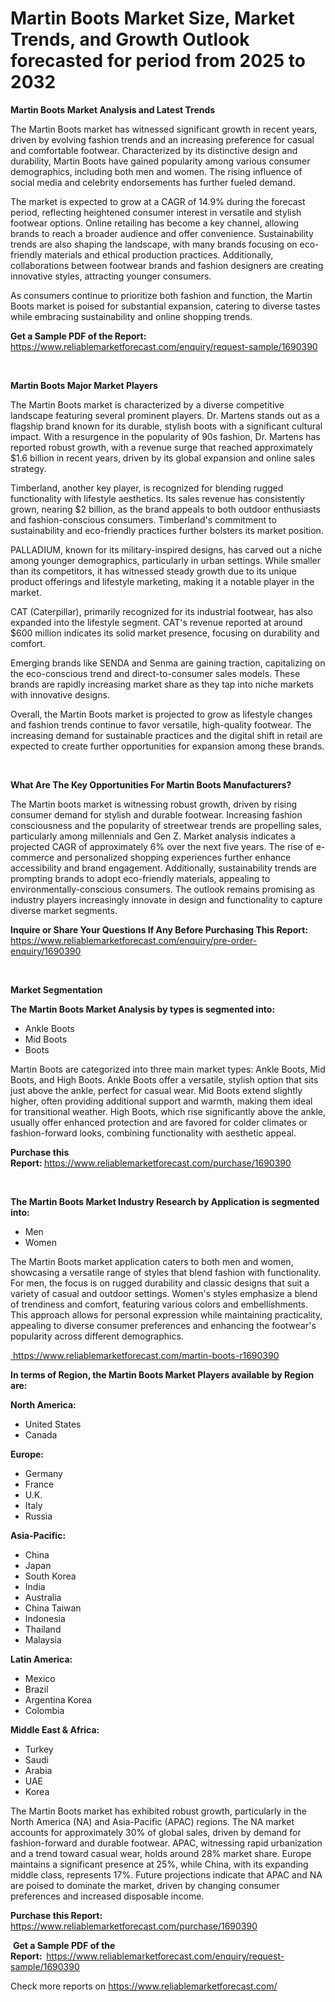 <p><h1>Martin Boots Market Size, Market Trends, and Growth Outlook forecasted for period from 2025 to 2032</h1></p><p><strong>Martin Boots Market Analysis and Latest Trends</strong></p>
<p><p>The Martin Boots market has witnessed significant growth in recent years, driven by evolving fashion trends and an increasing preference for casual and comfortable footwear. Characterized by its distinctive design and durability, Martin Boots have gained popularity among various consumer demographics, including both men and women. The rising influence of social media and celebrity endorsements has further fueled demand.</p><p>The market is expected to grow at a CAGR of 14.9% during the forecast period, reflecting heightened consumer interest in versatile and stylish footwear options. Online retailing has become a key channel, allowing brands to reach a broader audience and offer convenience. Sustainability trends are also shaping the landscape, with many brands focusing on eco-friendly materials and ethical production practices. Additionally, collaborations between footwear brands and fashion designers are creating innovative styles, attracting younger consumers. </p><p>As consumers continue to prioritize both fashion and function, the Martin Boots market is poised for substantial expansion, catering to diverse tastes while embracing sustainability and online shopping trends.</p></p>
<p><strong>Get a Sample PDF of the Report:&nbsp;</strong> <a href="https://www.reliablemarketforecast.com/enquiry/request-sample/1690390?utm_campaign=3078&utm_medium=2&utm_source=Github&utm_content=ia&utm_term=26032025&utm_id=martin-boots">https://www.reliablemarketforecast.com/enquiry/request-sample/1690390</a></p>
<p>&nbsp;</p>
<p><strong>Martin Boots Major Market Players</strong></p>
<p><p>The Martin Boots market is characterized by a diverse competitive landscape featuring several prominent players. Dr. Martens stands out as a flagship brand known for its durable, stylish boots with a significant cultural impact. With a resurgence in the popularity of 90s fashion, Dr. Martens has reported robust growth, with a revenue surge that reached approximately $1.6 billion in recent years, driven by its global expansion and online sales strategy.</p><p>Timberland, another key player, is recognized for blending rugged functionality with lifestyle aesthetics. Its sales revenue has consistently grown, nearing $2 billion, as the brand appeals to both outdoor enthusiasts and fashion-conscious consumers. Timberland's commitment to sustainability and eco-friendly practices further bolsters its market position.</p><p>PALLADIUM, known for its military-inspired designs, has carved out a niche among younger demographics, particularly in urban settings. While smaller than its competitors, it has witnessed steady growth due to its unique product offerings and lifestyle marketing, making it a notable player in the market.</p><p>CAT (Caterpillar), primarily recognized for its industrial footwear, has also expanded into the lifestyle segment. CAT's revenue reported at around $600 million indicates its solid market presence, focusing on durability and comfort.</p><p>Emerging brands like SENDA and Senma are gaining traction, capitalizing on the eco-conscious trend and direct-to-consumer sales models. These brands are rapidly increasing market share as they tap into niche markets with innovative designs.</p><p>Overall, the Martin Boots market is projected to grow as lifestyle changes and fashion trends continue to favor versatile, high-quality footwear. The increasing demand for sustainable practices and the digital shift in retail are expected to create further opportunities for expansion among these brands.</p></p>
<p>&nbsp;</p>
<p><strong>What Are The Key Opportunities For Martin Boots Manufacturers?</strong></p>
<p><p>The Martin boots market is witnessing robust growth, driven by rising consumer demand for stylish and durable footwear. Increasing fashion consciousness and the popularity of streetwear trends are propelling sales, particularly among millennials and Gen Z. Market analysis indicates a projected CAGR of approximately 6% over the next five years. The rise of e-commerce and personalized shopping experiences further enhance accessibility and brand engagement. Additionally, sustainability trends are prompting brands to adopt eco-friendly materials, appealing to environmentally-conscious consumers. The outlook remains promising as industry players increasingly innovate in design and functionality to capture diverse market segments.</p></p>
<p><strong>Inquire or Share Your Questions If Any Before Purchasing This Report:</strong> <a href="https://www.reliablemarketforecast.com/enquiry/pre-order-enquiry/1690390?utm_campaign=3078&utm_medium=2&utm_source=Github&utm_content=ia&utm_term=26032025&utm_id=martin-boots">https://www.reliablemarketforecast.com/enquiry/pre-order-enquiry/1690390</a></p>
<p>&nbsp;</p>
<p><strong>Market Segmentation</strong></p>
<p><strong>The Martin Boots Market Analysis by types is segmented into:</strong></p>
<p><ul><li>Ankle Boots</li><li>Mid Boots</li><li>Boots</li></ul></p>
<p><p>Martin Boots are categorized into three main market types: Ankle Boots, Mid Boots, and High Boots. Ankle Boots offer a versatile, stylish option that sits just above the ankle, perfect for casual wear. Mid Boots extend slightly higher, often providing additional support and warmth, making them ideal for transitional weather. High Boots, which rise significantly above the ankle, usually offer enhanced protection and are favored for colder climates or fashion-forward looks, combining functionality with aesthetic appeal.</p></p>
<p><strong>Purchase this Report:&nbsp;</strong><a href="https://www.reliablemarketforecast.com/purchase/1690390?utm_campaign=3078&utm_medium=2&utm_source=Github&utm_content=ia&utm_term=26032025&utm_id=martin-boots">https://www.reliablemarketforecast.com/purchase/1690390</a></p>
<p>&nbsp;</p>
<p><strong>The Martin Boots Market Industry Research by Application is segmented into:</strong></p>
<p><ul><li>Men</li><li>Women</li></ul></p>
<p><p>The Martin Boots market application caters to both men and women, showcasing a versatile range of styles that blend fashion with functionality. For men, the focus is on rugged durability and classic designs that suit a variety of casual and outdoor settings. Women's styles emphasize a blend of trendiness and comfort, featuring various colors and embellishments. This approach allows for personal expression while maintaining practicality, appealing to diverse consumer preferences and enhancing the footwear's popularity across different demographics.</p></p>
<p><a href="https://www.reliablemarketforecast.com/martin-boots-r1690390?utm_campaign=3078&utm_medium=2&utm_source=Github&utm_content=ia&utm_term=26032025&utm_id=martin-boots">&nbsp;https://www.reliablemarketforecast.com/martin-boots-r1690390</a></p>
<p><strong>In terms of Region, the Martin Boots Market Players available by Region are:</strong></p>
<p>
    <p> <strong> North America: </strong>
        <ul>
            <li>United States</li>
            <li>Canada</li>
        </ul>
        </p> 
    <p> <strong> Europe: </strong>
        <ul>
            <li>Germany</li>
            <li>France</li>
            <li>U.K.</li>
            <li>Italy</li>
            <li>Russia</li>
        </ul>
        </p> 
    <p> <strong> Asia-Pacific: </strong>
        <ul>
            <li>China</li>
            <li>Japan</li>
            <li>South Korea</li>
            <li>India</li>
            <li>Australia</li>
            <li>China Taiwan</li>
            <li>Indonesia</li>
            <li>Thailand</li>
            <li>Malaysia</li>
        </ul>
        </p> 
    <p> <strong> Latin America: </strong>
        <ul>
            <li>Mexico</li>
            <li>Brazil</li>
            <li>Argentina Korea</li>
            <li>Colombia</li>
        </ul>
        </p> 
    <p> <strong> Middle East & Africa: </strong>
        <ul>
            <li>Turkey</li>
            <li>Saudi</li>
            <li>Arabia</li>
            <li>UAE</li>
            <li>Korea</li>
        </ul>
    </p>
    </p>
<p><p>The Martin Boots market has exhibited robust growth, particularly in the North America (NA) and Asia-Pacific (APAC) regions. The NA market accounts for approximately 30% of global sales, driven by demand for fashion-forward and durable footwear. APAC, witnessing rapid urbanization and a trend toward casual wear, holds around 28% market share. Europe maintains a significant presence at 25%, while China, with its expanding middle class, represents 17%. Future projections indicate that APAC and NA are poised to dominate the market, driven by changing consumer preferences and increased disposable income.</p></p>
<p><strong>Purchase this Report: </strong><a href="https://www.reliablemarketforecast.com/purchase/1690390?utm_campaign=3078&utm_medium=2&utm_source=Github&utm_content=ia&utm_term=26032025&utm_id=martin-boots">https://www.reliablemarketforecast.com/purchase/1690390</a></p>
<p>&nbsp;<strong>Get a Sample PDF of the Report:&nbsp;&nbsp;</strong><a href="https://www.reliablemarketforecast.com/enquiry/request-sample/1690390?utm_campaign=3078&utm_medium=2&utm_source=Github&utm_content=ia&utm_term=26032025&utm_id=martin-boots">https://www.reliablemarketforecast.com/enquiry/request-sample/1690390</a></p>
<p><strong></strong></p>
<p>Check more reports on <a href="https://www.reliablemarketforecast.com/?utm_campaign=3078&utm_medium=2&utm_source=Github&utm_content=ia&utm_term=26032025&utm_id=martin-boots">https://www.reliablemarketforecast.com/</a></p>